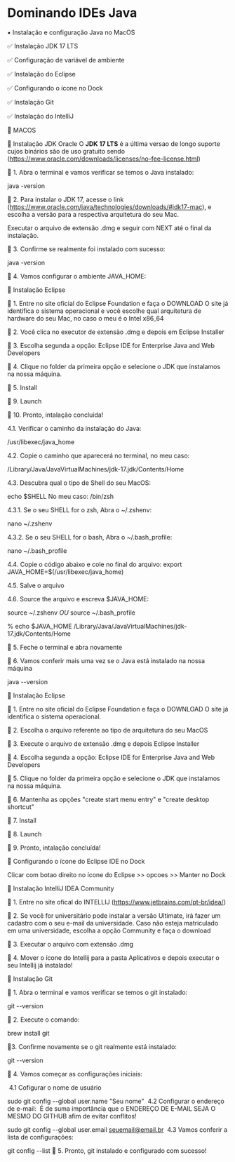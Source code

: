 # Dominando IDEs Java

 ▪️ Instalação e configuração Java no MacOS
 
  :white_check_mark: Instalação JDK 17 LTS
  
  :white_check_mark: Configuração de variável de ambiente
  
  :white_check_mark: Instalação do Eclipse
  
  :white_check_mark: Configurando o ícone no Dock
  
  :white_check_mark: Instalação Git
  
  :white_check_mark: Instalação do IntelliJ

:apple: MACOS

🔺 Instalação JDK Oracle
O **JDK 17 LTS** é a última versao de longo suporte cujos binários são de uso gratuito sendo (https://www.oracle.com/downloads/licenses/no-fee-license.html)

🔸 1. Abra o terminal e vamos verificar se temos o Java instalado:

java -version

🔸 2. Para instalar o JDK 17, acesse o link (https://www.oracle.com/java/technologies/downloads/#jdk17-mac), e escolha a versão para a respectiva arquitetura do seu Mac.

Executar o arquivo de extensão .dmg e seguir com NEXT até o final da instalação.

🔸 3. Confirme se realmente foi instalado com sucesso:

java -version

🔸 4. Vamos configurar o ambiente JAVA_HOME:

🔺 Instalação Eclipse

🔸 1. Entre no site oficial do Eclipse Foundation e faça o DOWNLOAD O site já identifica o sistema operacional e você escolhe qual arquitetura de hardware do seu Mac, no caso o meu é o Intel x86_64

🔸 2. Você clica no executor de extensào .dmg e depois em Eclipse Installer

🔸 3. Escolha segunda a opção: Eclipse IDE for Enterprise Java and Web Developers

🔸 4. Clique no folder da primeira opção e selecione o JDK que instalamos na nossa máquina.

🔸 5. Install

🔸 9. Launch

🔸 10. Pronto, intalação concluída!

4.1. Verificar o caminho da instalação do Java:

/usr/libexec/java_home

4.2. Copie o caminho que aparecerá no terminal, no meu caso:

/Library/Java/JavaVirtualMachines/jdk-17.jdk/Contents/Home

4.3. Descubra qual o tipo de Shell do seu MacOS:

echo $SHELL
No meu caso: /bin/zsh

4.3.1. Se o seu SHELL for o zsh, Abra o ~/.zshenv:

nano ~/.zshenv 

4.3.2. Se o seu SHELL for o bash, Abra o ~/.bash_profile:

nano ~/.bash_profile

4.4. Copie o código abaixo e cole no final do arquivo:
export JAVA_HOME=$(/usr/libexec/java_home)

4.5. Salve o arquivo

4.6. Source the arquivo e escreva $JAVA_HOME:

source ~/.zshenv _OU_ source ~/.bash_profile

% echo $JAVA_HOME
/Library/Java/JavaVirtualMachines/jdk-17.jdk/Contents/Home

🔸 5. Feche o terminal e abra novamente

🔸 6. Vamos conferir mais uma vez se o Java está instalado na nossa máquina

java --version

🔺 Instalação Eclipse

🔸 1. Entre no site oficial do Eclipse Foundation e faça o DOWNLOAD O site já identifica o sistema operacional.

🔸 2. Escolha o arquivo referente ao tipo de arquitetura do seu MacOS

🔸 3. Execute o arquivo de extensão .dmg e depois Eclipse Installer

🔸 4. Escolha segunda a opção: Eclipse IDE for Enterprise Java and Web Developers

🔸 5. Clique no folder da primeira opção e selecione o JDK que instalamos na nossa máquina.

🔸 6. Mantenha as opções "create start menu entry" e "create desktop shortcut"

🔸 7. Install

🔸 8. Launch

🔸 9. Pronto, intalação concluída!

🔺 Configurando o ícone do Eclipse IDE no Dock

Clicar com botao direito no ícone do Eclipse >> opcoes >> Manter no Dock

🔺 Instalação IntelliJ IDEA Community

🔸 1. Entre no site ofical do INTELLIJ (https://www.jetbrains.com/pt-br/idea/)

🔸 2. Se você for universitário pode instalar a versão Ultimate, irá fazer um cadastro com o seu e-mail da universidade. Caso não esteja matriculado em uma universidade, escolha a opção Community e faça o download

🔸 3. Executar o arquivo com extensão .dmg

🔸 4. Mover o ícone do Intellij para a pasta Aplicativos e depois executar o seu Intellij já instalado!

🔺 Instalação Git

🔸 1. Abra o terminal e vamos verificar se temos o git instalado:

git --version

🔸 2. Execute o comando:

brew install git

🔸3. Confirme novamente se o git realmente está instalado:

git --version

🔸 4. Vamos começar as configurações iniciais:

​ 4.1 Cofigurar o nome de usuário

sudo git config --global user.name "Seu nome"
​ 4.2 Configurar o endereço de e-mail: ​ É de suma importância que o ENDEREÇO DE E-MAIL SEJA O MESMO DO GITHUB afim de evitar conflitos!

sudo git config --global user.email seuemail@email.br
​ 4.3 Vamos conferir a lista de configurações:

git config --list
🔸 5. Pronto, git instalado e configurado com sucesso!
